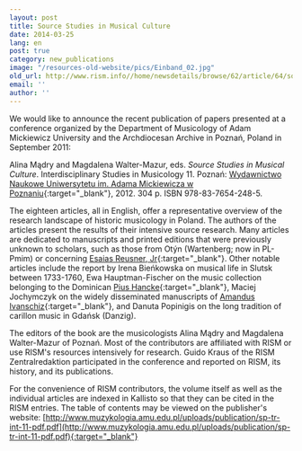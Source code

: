```yaml
---
layout: post
title: Source Studies in Musical Culture
date: 2014-03-25
lang: en
post: true
category: new_publications
image: "/resources-old-website/pics/Einband_02.jpg"
old_url: http://www.rism.info//home/newsdetails/browse/62/article/64/source-studies-in-musical-culture.html
email: ''
author: ''
---
```



We would like to announce the recent publication of papers presented at a conference organized by the Department of Musicology of Adam Mickiewicz University and the Archdiocesan Archive in Poznań, Poland in September 2011:

Alina Mądry and Magdalena Walter-Mazur, eds. _Source Studies in Musical Culture_. Interdisciplinary Studies in Musicology 11. Poznań: [Wydawnictwo Naukowe Uniwersytetu im. Adama Mickiewicza w Poznaniu](http://www.muzykologia.amu.edu.pl/68_interdisciplinary-studies-in-musicology.html){:target="_blank"}, 2012. 304 p. ISBN 978-83-7654-248-5.

The eighteen articles, all in English, offer a representative overview of the research landscape of historic musicology in Poland. The authors of the articles present the results of their intensive source research. Many articles are dedicated to manuscripts and printed editions that were previously unknown to scholars, such as those from Otýn (Wartenberg; now in PL-Pmim) or concerning [Esaias Reusner, Jr](https://opac.rism.info/search?View=rism&author=Esaias+Reusner){:target="_blank"}. Other notable articles include the report by Irena Bieńkowska on musical life in Slutsk between 1733-1760, Ewa Hauptman-Fischer on the music collection belonging to the Dominican [Pius Hancke](https://opac.rism.info/search?View=rism&q=Pius+Hancke){:target="_blank"}, Maciej Jochymczyk on the widely disseminated manuscripts of [Amandus Ivanschiz](https://opac.rism.info/search?View=rism&q=Amandus+Ivanschiz){:target="_blank"}, and Danuta Popinigis on the long tradition of carillon music in Gdańsk (Danzig).

The editors of the book are the musicologists Alina Mądry and Magdalena Walter-Mazur of Poznań. Most of the contributors are affiliated with RISM or use RISM's resources intensively for research. Guido Kraus of the RISM Zentralredaktion participated in the conference and reported on RISM, its history, and its publications.

For the convenience of RISM contributors, the volume itself as well as the individual articles are indexed in Kallisto so that they can be cited in the RISM entries. The table of contents may be viewed on the publisher's website: [http://www.muzykologia.amu.edu.pl/uploads/publication/sp-tr-int-11-pdf.pdf](http://www.muzykologia.amu.edu.pl/uploads/publication/sp-tr-int-11-pdf.pdf){:target="_blank"}